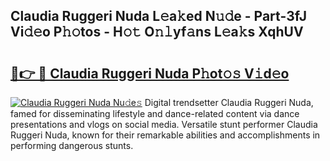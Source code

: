 ## Claudia Ruggeri Nuda L𝚎a𝚔ed N𝚞𝚍e - Part-3fJ Vi𝚍𝚎o P𝚑𝚘tos - H𝚘𝚝 O𝚗𝚕yf𝚊ns L𝚎a𝚔s XqhUV

# <h2><a href="http://kf35tfc.oniu.top/?m=Claudia+Ruggeri+Nuda">🔗👉 🔴 Claudia Ruggeri Nuda P𝚑ot𝚘𝚜 V𝚒d𝚎o</a></h2>

[![Claudia Ruggeri Nuda Nu𝚍e𝚜](https://i.imgur.com/0qMVB7G.gif)](http://kf35tfc.oniu.top/?m=Claudia+Ruggeri+Nuda)
Digital trendsetter Claudia Ruggeri Nuda, famed for disseminating lifestyle and dance-related content via dance presentations and vlogs on social media. Versatile stunt performer Claudia Ruggeri Nuda, known for their remarkable abilities and accomplishments in performing dangerous stunts.  
